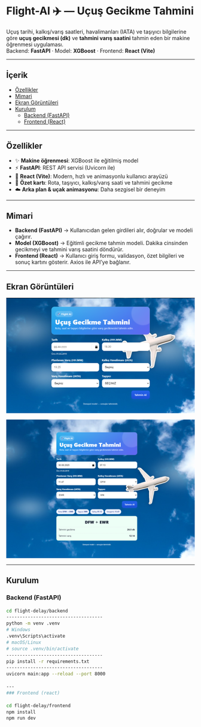 # Flight-AI ✈️ — Uçuş Gecikme Tahmini

Uçuş tarihi, kalkış/varış saatleri, havalimanları (IATA) ve taşıyıcı bilgilerine göre **uçuş gecikmesi (dk)** ve **tahmini varış saatini** tahmin eden bir makine öğrenmesi uygulaması.  
Backend: **FastAPI** · Model: **XGBoost** · Frontend: **React (Vite)**

---

## İçerik
- [Özellikler](#özellikler)
- [Mimari](#mimari)
- [Ekran Görüntüleri](#ekran-görüntüleri)
- [Kurulum](#kurulum)
  - [Backend (FastAPI)](#backend-fastapi)
  - [Frontend (React)](#frontend-react)

---

## Özellikler
- ✨ **Makine öğrenmesi**: XGBoost ile eğitilmiş model  
- ⚡ **FastAPI**: REST API servisi (Uvicorn ile)  
- 🎨 **React (Vite)**: Modern, hızlı ve animasyonlu kullanıcı arayüzü  
- 🧾 **Özet kartı**: Rota, taşıyıcı, kalkış/varış saati ve tahmini gecikme  
- ☁️ **Arka plan & uçak animasyonu**: Daha sezgisel bir deneyim

---

## Mimari
- **Backend (FastAPI)** → Kullanıcıdan gelen girdileri alır, doğrular ve modeli çağırır.  
- **Model (XGBoost)** → Eğitimli gecikme tahmin modeli. Dakika cinsinden gecikmeyi ve tahmini varış saatini döndürür.  
- **Frontend (React)** → Kullanıcı giriş formu, validasyon, özet bilgileri ve sonuç kartını gösterir. Axios ile API’ye bağlanır.  

---

## Ekran Görüntüleri

<p align="center">
  <img src="docs/images/ui1.png" alt="Form ekranı" width="800"/>
</p>

<p align="center">
  <img src="docs/images/ui2.png" alt="Sonuç ekranı" width="800"/>
</p>

---

## Kurulum

### Backend (FastAPI)     

```bash
cd flight-delay/backend
------------------------------------
python -m venv .venv
# Windows
.venv\Scripts\activate
# macOS/Linux
# source .venv/bin/activate
------------------------------------
pip install -r requirements.txt
------------------------------------
uvicorn main:app --reload --port 8000

---
### Frontend (react)

cd flight-delay/frontend
npm install
npm run dev

